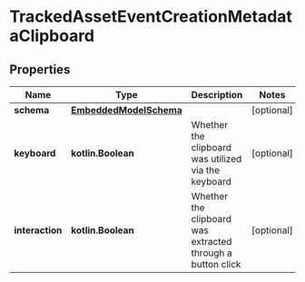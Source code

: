 
# TrackedAssetEventCreationMetadataClipboard

## Properties
Name | Type | Description | Notes
------------ | ------------- | ------------- | -------------
**schema** | [**EmbeddedModelSchema**](EmbeddedModelSchema) |  |  [optional]
**keyboard** | **kotlin.Boolean** | Whether the clipboard was utilized via the keyboard |  [optional]
**interaction** | **kotlin.Boolean** | Whether the clipboard was extracted through a button click |  [optional]



